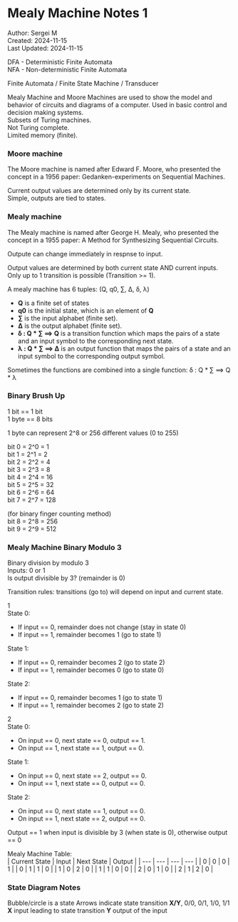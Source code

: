 # Mealy Machine Notes 1

Author: Sergei M  
Created: 2024-11-15  
Last Updated: 2024-11-15  



DFA - Deterministic Finite Automata  
NFA - Non-deterministic Finite Automata  

Finite Automata / Finite State Machine / Transducer  

Mealy Machine and Moore Machines are used to show the model and behavior of circuits and diagrams of a computer. Used in basic control and decision making systems.  
Subsets of Turing machines.  
Not Turing complete.  
Limited memory (finite).  



### Moore machine
The Moore machine is named after Edward F. Moore, who presented the concept in a 1956 paper: Gedanken-experiments on Sequential Machines.  

Current output values are determined only by its current state.  
Simple, outputs are tied to states.  



### Mealy machine
The Mealy machine is named after George H. Mealy, who presented the concept in a 1955 paper: A Method for Synthesizing Sequential Circuits.  

Outpute can change immediately in respnse to input.  

Output values are determined by both current state AND current inputs.  
Only up to 1 transition is possible (Transition >= 1).  

A mealy machine has 6 tuples: (Q, q0, ∑, Δ, δ, λ)
- **Q** is a finite set of states 
- **q0** is the initial state, which is an element of **Q**
- **∑** is the input alphabet (finite set).
- **Δ** is the output alphabet (finite set).
- **δ : Q * ∑ ==> Q** is a transition function which maps the pairs of a state and an input symbol to the corresponding next state.
- **λ : Q * ∑ ==> Δ** is an output function that maps the pairs of a state and an input symbol to the corresponding output symbol.

Sometimes the functions are combined into a single function: δ : Q * ∑ ==> Q * λ  



### Binary Brush Up
1 bit == 1 bit  
1 byte == 8 bits  

1 byte can represent 2^8 or 256 different values (0 to 255)  

bit 0 = 2^0 = 1  
bit 1 = 2^1 = 2  
bit 2 = 2^2 = 4  
bit 3 = 2^3 = 8  
bit 4 = 2^4 = 16  
bit 5 = 2^5 = 32  
bit 6 = 2^6 = 64  
bit 7 = 2^7 = 128  

(for binary finger counting method)  
bit 8 = 2^8 = 256  
bit 9 = 2^9 = 512  



### Mealy Machine Binary Modulo 3
Binary division by modulo 3  
Inputs: 0 or 1  
Is output divisible by 3? (remainder is 0)  

Transition rules: transitions (go to) will depend on input and current state.  

1  
State 0:  
- If input == 0, remainder does not change (stay in state 0)
- If input == 1, remainder becomes 1 (go to state 1)

State 1:  
- If input == 0, remainder becomes 2 (go to state 2)
- If input == 1, remainder becomes 0 (go to state 0)

State 2:  
- If input == 0, remainder becomes 1 (go to state 1)
- If input == 1, remainder becomes 2 (go to state 2)

2  
State 0:  
- On input == 0, next state == 0, output == 1.
- On input == 1, next state == 1, output == 0.

State 1: 
- On input == 0, next state == 2, output == 0.
- On input == 1, next state == 0, output == 0.

State 2: 
- On input == 0, next state == 1, output == 0.
- On input == 1, next state == 2, output == 0.

Output == 1 when input is divisible by 3 (when state is 0), otherwise output == 0  

Mealy Machine Table:  
| Current State | Input | Next State | Output |
| --- | --- | --- | --- |
| 0 | 0 | 0 | 1 |
| 0 | 1 | 1 | 0 |
| 1 | 0 | 2 | 0 |
| 1 | 1 | 0 | 0 |
| 2 | 0 | 1 | 0 |
| 2 | 1 | 2 | 0 |

### State Diagram Notes
Bubble/circle is a state
Arrows indicate state transition
**X/Y**, 0/0, 0/1, 1/0, 1/1
**X** input leading to state transition
**Y** output of the input



<!---
### MISC
subscript a<sub>1</sub>
lambda &#955; λ
sigma &#931; ∑
delta δ Δ


prompt eng
zero shot
single shot
tree modals
chain of thought
-->